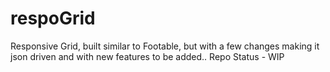 respoGrid
=======

Responsive Grid, built similar to Footable, but with a few changes making it json driven and with new features to be added.. 
Repo Status - WIP
